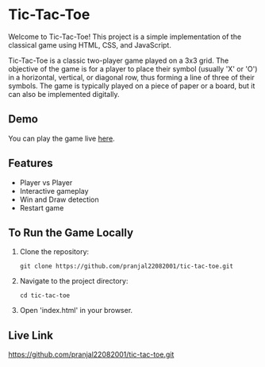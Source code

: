 # Tic-Tac-Toe

Welcome to Tic-Tac-Toe! This project is a simple implementation of the classical game using HTML, CSS, and JavaScript.

Tic-Tac-Toe is a classic two-player game played on a 3x3 grid. The objective of the game is for a player to place their symbol (usually 'X' or 'O') in a horizontal, vertical, or diagonal row, thus forming a line of three of their symbols. The game is typically played on a piece of paper or a board, but it can also be implemented digitally.

## Demo

You can play the game live [here](https://pranjal22082001.github.io/tic-tac-toe/).

## Features

- Player vs Player
- Interactive gameplay
- Win and Draw detection
- Restart game

## To Run the Game Locally

1. Clone the repository:

    ```
    git clone https://github.com/pranjal22082001/tic-tac-toe.git
    ```

2. Navigate to the project directory:

    ```
    cd tic-tac-toe
    ```

3. Open 'index.html' in your browser.

## Live Link
https://github.com/pranjal22082001/tic-tac-toe.git
